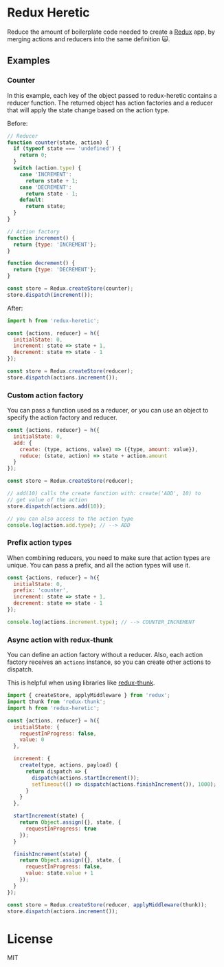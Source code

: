 # Redux Heretic

Reduce the amount of boilerplate code needed to create a [Redux] app, by merging
actions and reducers into the same definition 🙀.

## Examples

### Counter

In this example, each key of the object passed to redux-heretic contains a
reducer function. The returned object has action factories and a reducer that
will apply the state change based on the action type.

Before:

```js
// Reducer
function counter(state, action) {
  if (typeof state === 'undefined') {
    return 0;
  }
  switch (action.type) {
    case 'INCREMENT':
      return state + 1;
    case 'DECREMENT':
      return state - 1;
    default:
      return state;
  }
}

// Action factory
function increment() {
  return {type: 'INCREMENT'};
}

function decrement() {
  return {type: 'DECREMENT'};
}

const store = Redux.createStore(counter);
store.dispatch(increment());
```

After:

```js
import h from 'redux-heretic';

const {actions, reducer} = h({
  initialState: 0,
  increment: state => state + 1,
  decrement: state => state - 1
});

const store = Redux.createStore(reducer);
store.dispatch(actions.increment());
```

### Custom action factory

You can pass a function used as a reducer, or you can use an object to specify
the action factory and reducer.

```js
const {actions, reducer} = h({
  initialState: 0,
  add: {
    create: (type, actions, value) => ({type, amount: value}),
    reduce: (state, action) => state + action.amount
  }
});

const store = Redux.createStore(reducer);

// add(10) calls the create function with: create('ADD', 10) to
// get value of the action
store.dispatch(actions.add(10));

// you can also access to the action type
console.log(action.add.type); // --> ADD
```

### Prefix action types

When combining reducers, you need to make sure that action types are unique. You
can pass a prefix, and all the action types will use it.

```js
const {actions, reducer} = h({
  initialState: 0,
  prefix: 'counter',
  increment: state => state + 1,
  decrement: state => state - 1
});

console.log(actions.increment.type); // --> COUNTER_INCREMENT
```

### Async action with redux-thunk

You can define an action factory without a reducer. Also, each action factory
receives an `actions` instance, so you can create other actions to dispatch.

This is helpful when using libraries like [redux-thunk].

```js
import { createStore, applyMiddleware } from 'redux';
import thunk from 'redux-thunk';
import h from 'redux-heretic';

const {actions, reducer} = h({
  initialState: {
    requestInProgress: false,
    value: 0
  },

  increment: {
    create(type, actions, payload) {
      return dispatch => {
        dispatch(actions.startIncrement());
        setTimeout(() => dispatch(actions.finishIncrement()), 1000);
      }
    }
  },

  startIncrement(state) {
    return Object.assign({}, state, {
      requestInProgress: true
    });
  }

  finishIncrement(state) {
    return Object.assign({}, state, {
      requestInProgress: false,
      value: state.value + 1
    });
  }
});

const store = Redux.createStore(reducer, applyMiddleware(thunk));
store.dispatch(actions.increment());
```

# License

MIT

[redux]: https://redux.js.org/
[redux-thunk]: https://github.com/gaearon/redux-thunk
